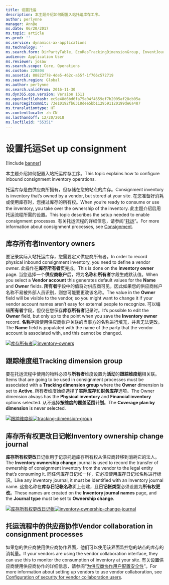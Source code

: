 ```yaml
---
title: 设置托运
description: 本主题介绍如何配置入站托运库存工序。
author: perlynne
manager: AnnBe
ms.date: 06/20/2017
ms.topic: article
ms.prod: ''
ms.service: dynamics-ax-applications
ms.technology: ''
ms.search.form: DirPartyTable, EcoResTrackingDimensionGroup, InventJournalName, InventJournalOwnershipChange, InventOwner, InventTableInventoryDimensionGroups, VendTable
audience: Application User
ms.reviewer: josaw
ms.search.scope: Core, Operations
ms.custom: 220804
ms.assetid: 88822f78-4de5-462c-a55f-1f766c572719
ms.search.region: Global
ms.author: perlynne
ms.search.validFrom: 2016-11-30
ms.dyn365.ops.version: Version 1611
ms.openlocfilehash: ec9e48d6bd6fa75a04f4659ef7b2005af28cb05a
ms.sourcegitcommit: 73e10192fb6318dee5bb1129591120199de6a487
ms.translationtype: HT
ms.contentlocale: zh-CN
ms.lasthandoff: 12/20/2018
ms.locfileid: "55351"
---
```

# <a name="set-up-consignment"></a><span data-ttu-id="eb32a-103">设置托运</span><span class="sxs-lookup"><span data-stu-id="eb32a-103">Set up consignment</span></span>

[!include [banner](../includes/banner.md)]

<span data-ttu-id="eb32a-104">本主题介绍如何配置入站托运库存工序。</span><span class="sxs-lookup"><span data-stu-id="eb32a-104">This topic explains how to configure inbound consignment inventory operations.</span></span>

<span data-ttu-id="eb32a-105">托运库存是由供应商所拥有，但存储在您的站点的库存。</span><span class="sxs-lookup"><span data-stu-id="eb32a-105">Consignment inventory is inventory that’s owned by a vendor, but stored at your site.</span></span> <span data-ttu-id="eb32a-106">在您准备好消耗或使用库存时，您接过库存的所有权。</span><span class="sxs-lookup"><span data-stu-id="eb32a-106">When you’re ready to consume or use the inventory, you take over the ownership of the inventory.</span></span> <span data-ttu-id="eb32a-107">此主题介绍启用托运流程所需的设置。</span><span class="sxs-lookup"><span data-stu-id="eb32a-107">This topic describes the setup needed to enable consignment processes.</span></span> <span data-ttu-id="eb32a-108">有关托运流程的详细信息，请参阅“[托运](consignment.md)”。</span><span class="sxs-lookup"><span data-stu-id="eb32a-108">For more information about consignment processes, see [Consignment](consignment.md).</span></span>

## <a name="inventory-owners"></a><span data-ttu-id="eb32a-109">库存所有者</span><span class="sxs-lookup"><span data-stu-id="eb32a-109">Inventory owners</span></span>
<span data-ttu-id="eb32a-110">要记录实际入站托运库存，您需要定义供应商所有者。</span><span class="sxs-lookup"><span data-stu-id="eb32a-110">In order to record physical inbound consignment inventory, you need to define a vendor owner.</span></span> <span data-ttu-id="eb32a-111">此操作在**库存所有者**页完成。</span><span class="sxs-lookup"><span data-stu-id="eb32a-111">This is done on the **Inventory owner** page.</span></span> <span data-ttu-id="eb32a-112">当您选择一个**供应商帐户**后，将为**名称**和**所有者**字段生成默认值。</span><span class="sxs-lookup"><span data-stu-id="eb32a-112">When you select a **Vendor account** this generates default values for the **Name** and **Owner** fields.</span></span> <span data-ttu-id="eb32a-113">**所有者**字段中的值将对供应商可见，因此如果您的供应商帐户名称不易被外部人员识别，则您可能要更改该名称。</span><span class="sxs-lookup"><span data-stu-id="eb32a-113">The value in the **Owner** field will be visible to the vendor, so you might want to change it if your vendor account names aren’t easy for external people to recognize.</span></span> <span data-ttu-id="eb32a-114">可以编辑**所有者**字段，但仅在您保存**库存所有者**记录时。</span><span class="sxs-lookup"><span data-stu-id="eb32a-114">It’s possible to edit the **Owner** field, but only up to the point when you save the **Inventory owner** record.</span></span> <span data-ttu-id="eb32a-115">**名称**字段使用供应商帐户关联的当事方的名称进行填充，并且无法更改。</span><span class="sxs-lookup"><span data-stu-id="eb32a-115">The **Name** field is populated with the name of the party that the vendor account is associated with, and this cannot be changed.</span></span>

<span data-ttu-id="eb32a-116">[![库存所有者](./media/inventory-owners.png)](./media/inventory-owners.png)</span><span class="sxs-lookup"><span data-stu-id="eb32a-116">[![inventory-owners](./media/inventory-owners.png)](./media/inventory-owners.png)</span></span>

## <a name="tracking-dimension-group"></a><span data-ttu-id="eb32a-117">跟踪维度组</span><span class="sxs-lookup"><span data-stu-id="eb32a-117">Tracking dimension group</span></span>
<span data-ttu-id="eb32a-118">要在托运流程中使用的物料必须与**所有者**维度设置为**活动**的**跟踪维度组**相关联。</span><span class="sxs-lookup"><span data-stu-id="eb32a-118">Items that are going to be used in consignment processes must be associated with a **Tracking dimension group** where the **Owner** dimension is set to **Active**.</span></span> <span data-ttu-id="eb32a-119">所有者维度始终选择了**实际库存**和**财务库存**选项。</span><span class="sxs-lookup"><span data-stu-id="eb32a-119">The Owner dimension always has the **Physical inventory** and **Financial inventory** options selected.</span></span> <span data-ttu-id="eb32a-120">从不选择**按维度的覆盖范围计划**。</span><span class="sxs-lookup"><span data-stu-id="eb32a-120">The **Coverage plan by dimension** is never selected.</span></span>

<span data-ttu-id="eb32a-121">[![跟踪维度组](./media/tracking-dimension-group.png)](./media/tracking-dimension-group.png)</span><span class="sxs-lookup"><span data-stu-id="eb32a-121">[![tracking-dimension-group](./media/tracking-dimension-group.png)](./media/tracking-dimension-group.png)</span></span>

## <a name="inventory-ownership-change-journal"></a><span data-ttu-id="eb32a-122">库存所有权更改日记帐</span><span class="sxs-lookup"><span data-stu-id="eb32a-122">Inventory ownership change journal</span></span>
<span data-ttu-id="eb32a-123">**库存所有权更改**日记帐用于记录托运库存所有权从供应商转移到消耗它的法人。</span><span class="sxs-lookup"><span data-stu-id="eb32a-123">The **Inventory ownership change** journal is used to record the transfer of ownership of consignment inventory from the vendor to the legal entity that’s consuming it.</span></span> <span data-ttu-id="eb32a-124">同任何库存日记帐一样，它必须使用库存日记帐名称进行标识。</span><span class="sxs-lookup"><span data-stu-id="eb32a-124">Like any inventory journal, it must be identified with an Inventory journal name.</span></span> <span data-ttu-id="eb32a-125">这些名称在**库存日记帐名称**页上创建，且**日记帐类型**必须设置为**所有权更改**。</span><span class="sxs-lookup"><span data-stu-id="eb32a-125">These names are created on the **Inventory journal names** page, and the **Journal type** must be set to **Ownership change**.</span></span>

<span data-ttu-id="eb32a-126">[![库存所有权更改日记帐](./media/inventory-ownership-change-journal.png)](./media/inventory-ownership-change-journal.png)</span><span class="sxs-lookup"><span data-stu-id="eb32a-126">[![inventory-ownership-change-journal](./media/inventory-ownership-change-journal.png)](./media/inventory-ownership-change-journal.png)</span></span>

## <a name="vendor-collaboration-in-consignment-processes"></a><span data-ttu-id="eb32a-127">托运流程中的供应商协作</span><span class="sxs-lookup"><span data-stu-id="eb32a-127">Vendor collaboration in consignment processes</span></span>
<span data-ttu-id="eb32a-128">如果您的供应商使用供应商协作界面，他们可以使用该界面监控您的站点的库存的消耗量。</span><span class="sxs-lookup"><span data-stu-id="eb32a-128">If your vendors are using the vendor collaboration interface, they can use this to monitor the consumption of inventory at your site.</span></span> <span data-ttu-id="eb32a-129">有关设置供应商使用供应商协作的详细信息，请参阅“[为供应商协作用户配置安全性](../procurement/configure-security-vendor-portal-users.md)”。</span><span class="sxs-lookup"><span data-stu-id="eb32a-129">For more information about setting up vendors to use vendor collaboration, see [Configuration of security for vendor collaboration users](../procurement/configure-security-vendor-portal-users.md).</span></span>

